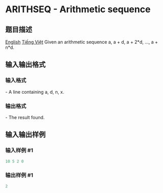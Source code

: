 # ARITHSEQ - Arithmetic sequence

## 题目描述

[English](/problems/ARITHSEQ/en/) [Tiếng Việt](/problems/ARITHSEQ/vn/) Given an arithmetic sequence a, a + d, a + 2\*d, ..., a + n\*d.

## 输入输出格式

### 输入格式

\- A line containing a, d, n, x.

### 输出格式

\- The result found.

## 输入输出样例

### 输入样例 #1

```cpp
10 5 2 0
```


### 输出样例 #1

```cpp
2
```


